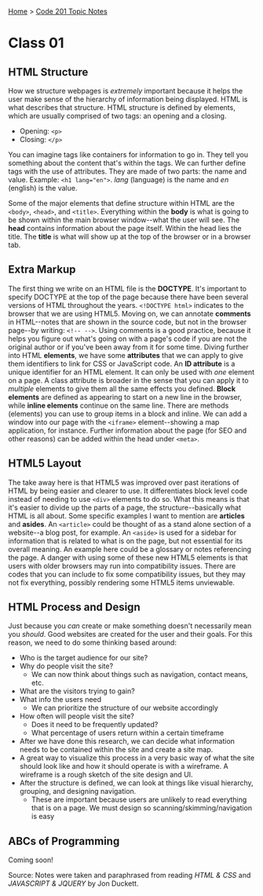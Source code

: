 [Home](README.md) > [Code 201 Topic Notes](201topicNotes.md)

# Class 01

## HTML Structure

How we structure webpages is *extremely* important because it helps the user make sense of the hierarchy of information being displayed.
HTML is what describes that structure. HTML structure is defined by elements, which are usually comprised of two tags: an opening and a closing.

- Opening: `<p>`
- Closing: `</p>`

You can imagine tags like containers for information to go in.
They tell you something about the content that's within the tags.
We can further define tags with the use of attributes.
They are made of two parts: the name and value.
Example: `<h1 lang="en">`. *lang* (language) is the name and *en* (english) is the value.

Some of the major elements that define structure within HTML are the `<body>`, `<head>`, and `<title>`.
Everything within the **body** is what is going to be shown within the main browser window--what the user will see.
The **head** contains information about the page itself.
Within the head lies the title.
The **title** is what will show up at the top of the browser or in a browser tab.

## Extra Markup

The first thing we write on an HTML file is the **DOCTYPE**.
It's important to specify DOCTYPE at the top of the page because there have been several versions of HTML throughout the years.
`<!DOCTYPE html>` indicates to the browser that we are using HTML5.
Moving on, we can annotate **comments** in HTML--notes that are shown in the source code, but not in the browser page--by writing: `<!-- -->`.
Using comments is a good practice, because it helps you figure out what's going on with a page's code if you are not the original author or if you've been away from it for some time.
Diving further into HTML **elements**, we have some **attributes** that we can apply to give them identifiers to link for CSS or JavaScript code.
An **ID attribute** is a unique identifier for an HTML element.
It can only be used with *one* element on a page.
A class attribute is broader in the sense that you can apply it to *multiple* elements to give them all the same effects you defined.
**Block elements** are defined as appearing to start on a new line in the browser, while **inline elements** continue on the same line.
There are methods (elements) you can use to group items in a block and inline.
We can add a window into our page with the `<iframe>` element--showing a map application, for instance.
Further information about the page (for SEO and other reasons) can be added within the head under `<meta>`.

## HTML5 Layout

The take away here is that HTML5 was improved over past iterations of HTML by being easier and clearer to use.
It differentiates block level code instead of needing to use `<div>` elements to do so.
What this means is that it's easier to divide up the parts of a page, the structure--basically what HTML is all about.
Some specific examples I want to mention are **articles** and **asides**.
An `<article>` could be thought of as a stand alone section of a website--a blog post, for example.
An `<aside>` is used for a sidebar for information that is related to what is on the page, but not essential for its overall meaning.
An example here could be a glossary or notes referencing the page.
A danger with using some of these new HTML5 elements is that users with older browsers may run into compatibility issues.
There are codes that you can include to fix some compatibility issues, but they may not fix everything, possibly rendering some HTML5 items unviewable.

## HTML Process and Design

Just because you *can* create or make something doesn't necessarily mean you *should*.
Good websites are created for the user and their goals.
For this reason, we need to do some thinking based around:

- Who is the target audience for our site?
- Why do people visit the site?
    - We can now think about things such as navigation, contact means, etc.
- What are the visitors trying to gain?
- What info the users need
    - We can prioritize the structure of our website accordingly
- How often will people visit the site?
    - Does it need to be frequently updated?
    - What percentage of users return within a certain timeframe
- After we have done this research, we can decide what information needs to be contained within the site and create a site map.
- A great way to visualize this process in a very basic way of what the site should look like and how it should operate is with a wireframe. A wireframe is a rough sketch of the site design and UI.
- After the structure is defined, we can look at things like visual hierarchy, grouping, and designing navigation.
    - These are important  because users are unlikely to read everything that is on a page. We must design so scanning/skimming/navigation is easy

## ABCs of Programming

Coming soon!

Source: Notes were taken and paraphrased from reading *HTML & CSS* and *JAVASCRIPT & JQUERY* by Jon Duckett.